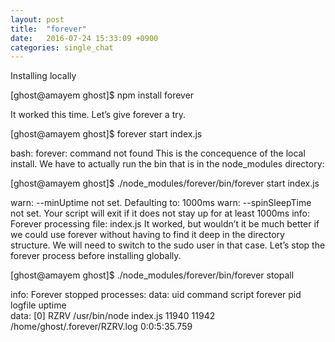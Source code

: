 ```yaml
---
layout: post
title:  "forever"
date:   2016-07-24 15:33:09 +0900
categories: single_chat
---
```

Installing locally

<div class='point'>[ghost@amayem ghost]$ npm install forever </div>

It worked this time. Let’s give forever a try.


<div class='point'>[ghost@amayem ghost]$ forever start index.js</div>

bash: forever: command not found
This is the concequence of the local install. We have to actually run the bin that is in the node_modules directory:

<div class='point'>[ghost@amayem ghost]$ ./node_modules/forever/bin/forever start index.js</div>

warn:    --minUptime not set. Defaulting to: 1000ms
warn:    --spinSleepTime not set. Your script will exit if it does not stay up for at least 1000ms
info:    Forever processing file: index.js
It worked, but wouldn’t it be much better if we could use forever without having to find it deep in the directory structure. We will need to switch to the sudo user in that case. Let’s stop the forever process before installing globally.

<div class='point'>[ghost@amayem ghost]$ ./node_modules/forever/bin/forever stopall</div>

info:    Forever stopped processes:
data:        uid  command       script   forever pid   logfile                       uptime       
data:    [0] RZRV /usr/bin/node index.js 11940   11942 /home/ghost/.forever/RZRV.log 0:0:5:35.759

